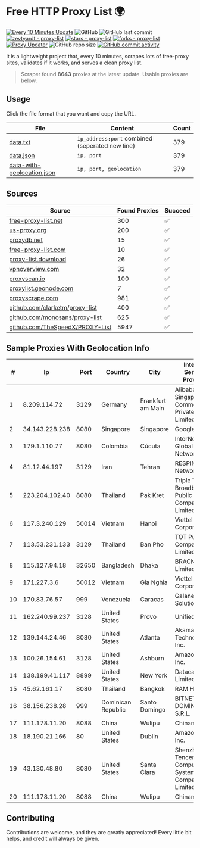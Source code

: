 
# Free HTTP Proxy List 🌍

[![Every 10 Minutes Update](https://github.com/mertguvencli/http-proxy-list/actions/workflows/main.yml/badge.svg?branch=main)](https://github.com/mertguvencli/http-proxy-list/actions/workflows/main.yml)
![GitHub](https://img.shields.io/github/license/mertguvencli/http-proxy-list)
![GitHub last commit](https://img.shields.io/github/last-commit/mertguvencli/http-proxy-list)
[![zevtyardt - proxy-list](https://img.shields.io/static/v1?label=zevtyardt&message=proxy-list&color=blue&logo=github)](https://github.com/zevtyardt/proxy-list "Go to GitHub repo")
[![stars - proxy-list](https://img.shields.io/github/stars/zevtyardt/proxy-list?style=social)](https://github.com/zevtyardt/proxy-list)
[![forks - proxy-list](https://img.shields.io/github/forks/zevtyardt/proxy-list?style=social)](https://github.com/zevtyardt/proxy-list)
[![Proxy Updater](https://github.com/zevtyardt/proxy-list/workflows/Proxy%20Updater/badge.svg)](https://github.com/zevtyardt/proxy-list/actions?query=workflow:"Proxy+Updater")
![GitHub repo size](https://img.shields.io/github/repo-size/zevtyardt/proxy-list)
[![GitHub commit activity](https://img.shields.io/github/commit-activity/m/zevtyardt/proxy-list?logo=commits)](https://github.com/zevtyardt/proxy-list/commits/main)

It is a lightweight project that, every 10 minutes, scrapes lots of free-proxy sites, validates if it works, and serves a clean proxy list.

> Scraper found **8643** proxies at the latest update. Usable proxies are below.

## Usage

Click the file format that you want and copy the URL.

|File|Content|Count|
|----|-------|-----|
|[data.txt](https://raw.githubusercontent.com/mertguvencli/http-proxy-list/main/proxy-list/data.txt)|`ip_address:port` combined (seperated new line)|379|
|[data.json](https://raw.githubusercontent.com/mertguvencli/http-proxy-list/main/proxy-list/data.json)|`ip, port`|379|
|[data-with-geolocation.json](https://raw.githubusercontent.com/mertguvencli/http-proxy-list/main/proxy-list/data-with-geolocation.json)|`ip, port, geolocation`|379|

## Sources

|Source|Found Proxies|Succeed|
|------|-------------|-------|
|[free-proxy-list.net](https://free-proxy-list.net)|300|✅|
|[us-proxy.org](https://www.us-proxy.org)|200|✅|
|[proxydb.net](http://proxydb.net)|15|✅|
|[free-proxy-list.com](https://free-proxy-list.com/?page=&port=&type%5B%5D=http&type%5B%5D=https&up_time=0&search=Search)|10|✅|
|[proxy-list.download](https://www.proxy-list.download/HTTP)|26|✅|
|[vpnoverview.com](https://vpnoverview.com/privacy/anonymous-browsing/free-proxy-servers)|32|✅|
|[proxyscan.io](https://www.proxyscan.io)|100|✅|
|[proxylist.geonode.com](https://proxylist.geonode.com/api/proxy-list?limit=300&page=1&sort_by=lastChecked&sort_type=desc&protocols=http,https)|7|✅|
|[proxyscrape.com](https://api.proxyscrape.com/v2/?request=displayproxies&protocol=http&timeout=10000&country=all&ssl=all&anonymity=all)|981|✅|
|[github.com/clarketm/proxy-list](https://raw.githubusercontent.com/clarketm/proxy-list/master/proxy-list-raw.txt)|400|✅|
|[github.com/monosans/proxy-list](https://raw.githubusercontent.com/monosans/proxy-list/main/proxies/http.txt)|625|✅|
|[github.com/TheSpeedX/PROXY-List](https://raw.githubusercontent.com/TheSpeedX/PROXY-List/master/http.txt)|5947|✅|


## Sample Proxies With Geolocation Info

|#|Ip|Port|Country|City|Internet Service Provider|
|-|--|----|-------|----|-------------------------|
|1|8.209.114.72|3129|Germany|Frankfurt am Main|Alibaba.com Singapore E-Commerce Private Limited|
|2|34.143.228.238|8080|Singapore|Singapore|Google LLC|
|3|179.1.110.77|8080|Colombia|Cúcuta|InterNexa Global Network|
|4|81.12.44.197|3129|Iran|Tehran|RESPINA Networks|
|5|223.204.102.40|8080|Thailand|Pak Kret|Triple T Broadband Public Company Limited|
|6|117.3.240.129|50014|Vietnam|Hanoi|Viettel Corporation|
|7|113.53.231.133|3129|Thailand|Ban Pho|TOT Public Company Limited|
|8|115.127.94.18|32650|Bangladesh|Dhaka|BRACNet Limited|
|9|171.227.3.6|50012|Vietnam|Gia Nghia|Viettel Corporation|
|10|170.83.76.57|999|Venezuela|Caracas|Galanet Solution C.A.|
|11|162.240.99.237|3128|United States|Provo|Unified Layer|
|12|139.144.24.46|8080|United States|Atlanta|Akamai Technologies, Inc.|
|13|100.26.154.61|3128|United States|Ashburn|Amazon.com, Inc.|
|14|138.199.41.117|8899|United States|New York|Datacamp Limited|
|15|45.62.161.17|8080|Thailand|Bangkok|RAM Host|
|16|38.156.238.28|999|Dominican Republic|Santo Domingo|BITNET DOMINICANA, S.R.L.|
|17|111.178.11.20|8088|China|Wulipu|Chinanet|
|18|18.190.21.166|80|United States|Dublin|Amazon.com, Inc.|
|19|43.130.48.80|8080|United States|Santa Clara|Shenzhen Tencent Computer Systems Company Limited|
|20|111.178.11.20|8088|China|Wulipu|Chinanet|



## Contributing

Contributions are welcome, and they are greatly appreciated! Every
little bit helps, and credit will always be given.

